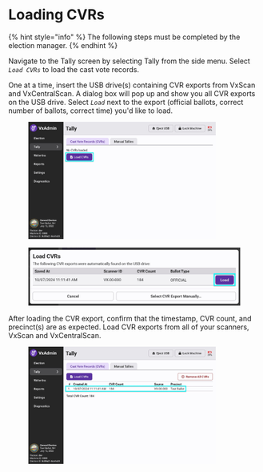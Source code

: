 # Loading CVRs

{% hint style="info" %}
The following steps must be completed by the election manager.
{% endhint %}

Navigate to the Tally screen by selecting Tally from the side menu. Select _`Load CVRs`_ to load the cast vote records.

One at a time, insert the USB drive(s) containing CVR exports from VxScan and VxCentralScan. A dialog box will pop up and show you all CVR exports on the USB drive. Select _`Load`_ next to the export (official ballots, correct number of ballots, correct time) you'd like to load.

<div>

<figure><img src="../.gitbook/assets/tally-screen-empty-emph.jpg" alt="" width="375"><figcaption></figcaption></figure>

 

<figure><img src="../.gitbook/assets/load-cvrs-emph.jpg" alt="" width="563"><figcaption></figcaption></figure>

</div>

After loading the CVR export, confirm that the timestamp, CVR count, and precinct(s) are as expected. Load CVR exports from all of your scanners, VxScan and VxCentralScan.&#x20;

<figure><img src="../.gitbook/assets/tally-screen-with-cvrs-emph.jpg" alt="" width="375"><figcaption></figcaption></figure>

